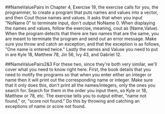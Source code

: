 ##NameValuePairs
In Chapter 4, Exercise 19, the exercise calls for you, the programmer, to create a program that puts names and values into a vector, and then Cout those names and values. It asks that when you input "NoName 0" to terminate input, don't output NoName 0. When displaying the names and values, follow the exercise, meaning, cout as (Name,Value). When the program detects that there are two names that are the same, you are meant to terminate the program and send out an error message. Make sure you throw and catch an exception, and that the exception is as follows, "One name is entered twice." Lastly the names and Valuse you need to put in are Kyle 18, Matthew 78, Jin 56, Ivy 43, and Gabriel 12.

##NameValuePairs2&3
For these two, since they're both very similar, we'll cover what you need to know right here. First, the book details that you need to motify the programs so that when you enter either an integer or name then it will print out the corresponding name or integer. Make sure that it only does this, don't print all the names/integers, only the ones you search for. Search for them in the order you input them, so Kyle or 18, Matthew or 78, etc. The exercise tells you to output either, "name not found," or, "score not found." Do this by throwing and catching an exceptions of name or score not found.

